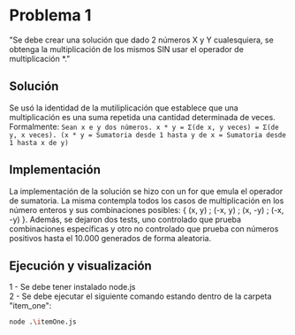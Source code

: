 # Problema 1
"Se debe crear una solución que dado 2 números X y Y cualesquiera, se obtenga la multiplicación de los mismos SIN usar el operador de multiplicación *."

## Solución
Se usó la identidad de la mutiliplicación que establece que una multiplicación es una suma repetida una cantidad determinada de veces. 
Formalmente: ```Sean x e y dos números. x * y = Σ(de x, y veces) = Σ(de y, x veces). (x * y = Sumatoria desde 1 hasta y de x = Sumatoria desde 1 hasta x de y)```

## Implementación
La implementación de la solución se hizo con un for que emula el operador de sumatoria. La misma contempla todos los casos de multiplicación en los número enteros y sus combinaciones posibles: { (x, y) ; (-x, y) ; (x, -y) ; (-x, -y) }. Además, se dejaron dos tests, uno controlado que prueba combinaciones específicas y otro no controlado que prueba con números positivos hasta el 10.000 generados de forma aleatoria.

## Ejecución y visualización
1 - Se debe tener instalado node.js  
2 - Se debe ejecutar el siguiente comando estando dentro de la carpeta "item_one":
```sh
node .\itemOne.js
```
